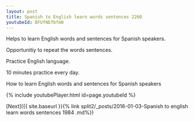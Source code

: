 ```yaml
---
layout: post
title: Spanish to English learn words sentences 2260 
youtubeId: BFUfNEfbfm0
---
```

 
 
Helps to learn English words and sentences for Spanish speakers.

Opportunitiy to repeat the words sentences. 

Practice English language. 
 
10 minutes practice every day. 
 
How to learn English words and sentences for Spanish speakers 
 
{% include youtubePlayer.html id=page.youtubeId %}
 
 
[Next]({{ site.baseurl }}{% link  split2/_posts/2016-01-03-Spanish to english learn words sentences 1984 .md%})
 

